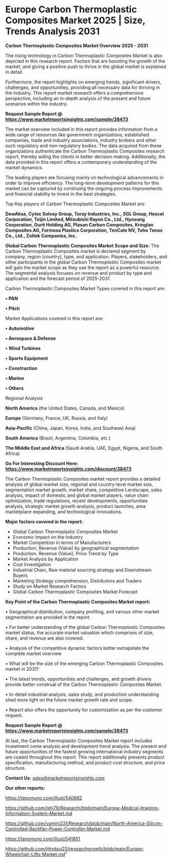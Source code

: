 # Europe Carbon Thermoplastic Composites Market 2025 | Size, Trends Analysis 2031

<Strong> Carbon Thermoplastic Composites Market Overview 2025 - 2031</strong>

The rising technology in Carbon Thermoplastic Composites Market is also depicted in this research report. Factors that are boosting the growth of the market, and giving a positive push to thrive in the global market is explained in detail.

Furthermore, the report highlights on emerging trends, significant drivers, challenges, and opportunities, providing all necessary data for thriving in the industry. This report market research offers a comprehensive perspective, including an in-depth analysis of the present and future scenarios within the industry.

<strong>Request Sample Report @ <a href=https://www.marketreportsinsights.com/sample/38473>https://www.marketreportsinsights.com/sample/38473</a></strong>

The market overview included in this report provides information from a wide range of resources like government organizations, established companies, trade and industry associations, industry brokers and other such regulatory and non-regulatory bodies. The data acquired from these organizations authenticate the Carbon Thermoplastic Composites research report, thereby aiding the clients in better decision making. Additionally, the data provided in this report offers a contemporary understanding of the market dynamics.

The leading players are focusing mainly on technological advancements in order to improve efficiency. The long-term development patterns for this market can be captured by continuing the ongoing process improvements and financial stability to invest in the best strategies.

Top Key players of Carbon Thermoplastic Composites Market are:

<strong>DowAksa, Cytec Solvay Group, Toray Industries, Inc., SGL Group, Hexcel Corporation, Teijin Limited, Mitsubishi Rayon Co., Ltd., Hyosung Corporation, Gurit Holding AG, Plasan Carbon Composites, Kringlan Composites AG, Formosa Plastics Corporation, TenCate NV, Toho Tenax Co., Ltd., Zoltek Companies, Inc.</strong>

<strong><b>Global Carbon Thermoplastic Composites Market Scope and Size:</b></strong>
The Carbon Thermoplastic Composites market is declared segment by company, region (country), type, and application. Players, stakeholders, and other participants in the global Carbon Thermoplastic Composites market will gain the market scope as they use the report as a powerful resource. The segmental analysis focuses on revenue and product by type and application and the forecast period of 2025-2031.

Carbon Thermoplastic Composites Market Types covered in this report are:

<strong>•  PAN

•  Pitch</strong>

Market Applications covered in this report are:

<strong>•  Automotive

•  Aerospace & Defense

•  Wind Turbines

•  Sports Equipment

•  Construction

•  Marine

•  Others</strong> 

Regional Analysis

<strong>North America</strong> (the United States, Canada, and Mexico)

<strong>Europe</strong> (Germany, France, UK, Russia, and Italy)

<strong>Asia-Pacific</strong> (China, Japan, Korea, India, and Southeast Asia)

<strong>South America</strong> (Brazil, Argentina, Colombia, etc.)

<strong>The Middle East and Africa</strong> (Saudi Arabia, UAE, Egypt, Nigeria, and South Africa)

<strong>Go For Interesting Discount Here: <a href=https://www.marketreportsinsights.com/discount/38473>https://www.marketreportsinsights.com/discount/38473</a></strong>

The Carbon Thermoplastic Composites market report provides a detailed analysis of global market size, regional and country-level market size, segmentation market growth, market share, competitive Landscape, sales analysis, impact of domestic and global market players, value chain optimization, trade regulations, recent developments, opportunities analysis, strategic market growth analysis, product launches, area marketplace expanding, and technological innovations.

<strong><b>Major factors covered in the report:</b></strong>
<ul>
  <li>Global Carbon Thermoplastic Composites Market </li>
  <li>Economic Impact on the Industry</li>
  <li>Market Competition in terms of Manufacturers</li>
  <li>Production, Revenue (Value) by geographical segmentation</li>
  <li>Production, Revenue (Value), Price Trend by Type</li>
  <li>Market Analysis by Application</li>
  <li>Cost Investigation</li>
  <li>Industrial Chain, Raw material sourcing strategy and Downstream Buyers</li>
  <li>Marketing Strategy comprehension, Distributors and Traders</li>
  <li>Study on Market Research Factors</li>
  <li>Global Carbon Thermoplastic Composites Market Forecast</li>
</ul>

<strong><b>Key Point of the Carbon Thermoplastic Composites Market report:</b></strong>

• Geographical distribution, company profiling, and various other market segmentation are provided in the report.

• For better understanding of the global Carbon Thermoplastic Composites market status, the accurate market valuation which comprises of size, share, and revenue are also covered.

• Analysis of the competitive dynamic factors better extrapolate the complete market overview

• What will be the size of the emerging Carbon Thermoplastic Composites market in 2031?

• The latest trends, opportunities and challenges, and growth drivers provide better construal of the Carbon Thermoplastic Composites Market.

• In-detail industrial analysis, sales study, and production understanding shed more light on the future market growth rate and scope.

• Report also offers the opportunity for customization as per the customer request.

<strong>Request Sample Report @ <a href=https://www.marketreportsinsights.com/sample/38473>https://www.marketreportsinsights.com/sample/38473</a></strong>

At last, the Carbon Thermoplastic Composites Market report includes investment come analysis and development trend analysis. The present and future opportunities of the fastest growing international industry segments are coated throughout this report. This report additionally presents product specification, manufacturing method, and product cost structure, and price structure.

<strong>Contact Us:</strong>
sales@marketreportsinsights.com

<strong>Our other reports:</strong>

<a href=https://tanomuno.com/illust/540882>https://tanomuno.com/illust/540882</a>

<a href=https://github.com/Ishi78/Research/blob/main/Europe-Medical-Imaging-Information-System-Market.md>https://github.com/Ishi78/Research/blob/main/Europe-Medical-Imaging-Information-System-Market.md</a>

<a href=https://github.com/yamini231/Research/blob/main/North-America-Silicon-Controlled-Rectifier-Power-Controller-Market.md>https://github.com/yamini231/Research/blob/main/North-America-Silicon-Controlled-Rectifier-Power-Controller-Market.md</a>

<a href=https://tanomuno.com/illust/541851>https://tanomuno.com/illust/541851</a>

<a href=https://github.com/Hindavi23/researchgrowth/blob/main/Europe-Wheelchair-Lifts-Market.md>https://github.com/Hindavi23/researchgrowth/blob/main/Europe-Wheelchair-Lifts-Market.md</a>"
